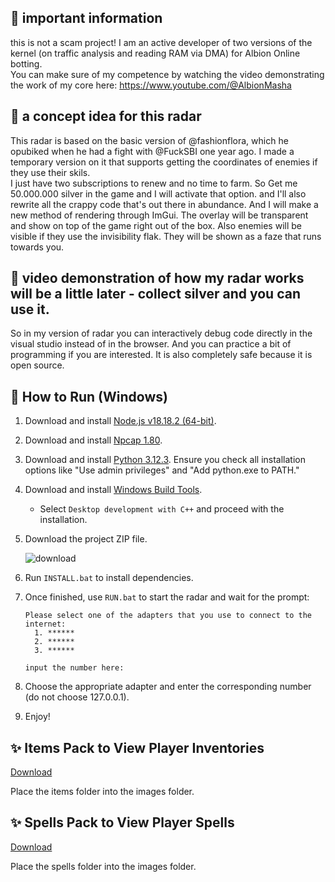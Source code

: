 ## 🔰 important information
this is not a scam project! 
I am an active developer of two versions of the kernel (on traffic analysis and reading RAM via DMA) for Albion Online botting.  
You can make sure of my competence by watching the video demonstrating the work of my core here: https://www.youtube.com/@AlbionMasha

## 🔰 a concept idea for this radar
This radar is based on the basic version of @fashionflora, which he opubiked when he had a fight with @FuckSBI one year ago. 
I made a temporary version on it that supports getting the coordinates of enemies if they use their skils.  
I just have two subscriptions to renew and no time to farm. So Get me 50.000.000 silver in the game and I will activate that option. 
and I'll also rewrite all the crappy code that's out there in abundance. 
And I will make a new method of rendering through ImGui. The overlay will be transparent and show on top of the game right out of the box. 
Also enemies will be visible if they use the invisibility flak. They will be shown as a faze that runs towards you. 

## 🔰 video demonstration of how my radar works will be a little later - collect silver and you can use it.

So in my version of radar you can interactively debug code directly in the visual studio instead of in the browser.
And you can practice a bit of programming if you are interested.
It is also completely safe because it is open source.

## 🔰 How to Run (Windows)
1. Download and install [Node.js v18.18.2 (64-bit)](https://nodejs.org/dist/v18.18.2/node-v18.18.2-x64.msi).
2. Download and install [Npcap 1.80](https://npcap.com/dist/npcap-1.80.exe).
3. Download and install [Python 3.12.3](https://www.python.org/downloads/). Ensure you check all installation options like "Use admin privileges" and "Add python.exe to PATH."
4. Download and install [Windows Build Tools](https://visualstudio.microsoft.com/thank-you-downloading-visual-studio/?sku=BuildTools).
   - Select `Desktop development with C++` and proceed with the installation.
5. Download the project ZIP file.

   ![download](https://github.com/T0T0W/AOR-Extended/assets/161255413/72cce3c1-47fc-4cbe-bb1f-fa5a95c3dd84)

6. Run `INSTALL.bat` to install dependencies.
7. Once finished, use `RUN.bat` to start the radar and wait for the prompt:
   ```
   Please select one of the adapters that you use to connect to the internet:
     1. ******
     2. ******
     3. ******
   
   input the number here:
   ```
8. Choose the appropriate adapter and enter the corresponding number (do not choose 127.0.0.1).
9. Enjoy!

## ✨ Items Pack to View Player Inventories
[Download](https://github.com/T0T0W/AOR-Extended/releases/tag/Items)

Place the items folder into the images folder.

## ✨ Spells Pack to View Player Spells
[Download](https://github.com/T0T0W/AOR-Extended/releases/tag/Spells)

Place the spells folder into the images folder.
